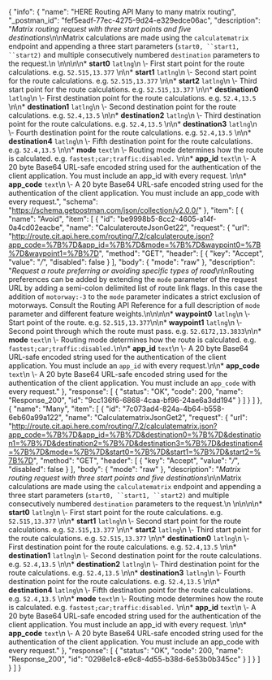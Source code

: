 {
  "info": {
    "name": "HERE Routing API Many to many matrix routing",
    "_postman_id": "fef5eadf-77ec-4275-9d24-e329edce06ac",
    "description": "*Matrix routing request with three start points and five destinations*\n\nMatrix calculations are made using the `calculatematrix` endpoint and appending a three start parameters (`start0, ``start1, ``start2)` and multiple consecutively numbered `destination` parameters to the request.\n  \n\n\n\n* **start0**  `latlng`\n \\- First start point for the route calculations.    e.g. `52.515,13.377`  \n\n* **start1**  `latlng`\n \\- Second start point for the route calculations.    e.g. `52.515,13.377`  \n\n* **start2**  `latlng`\n \\- Third start point for the route calculations.    e.g. `52.515,13.377`  \n\n* **destination0**  `latlng`\n \\- First destination point for the route calculations.    e.g. `52.4,13.5`  \n\n* **destination1**  `latlng`\n \\- Second destination point for the route calculations.    e.g. `52.4,13.5`  \n\n* **destination2**  `latlng`\n \\- Third destination point for the route calculations.    e.g. `52.4,13.5`  \n\n* **destination3**  `latlng`\n \\- Fourth destination point for the route calculations.    e.g. `52.4,13.5`    \n\n* **destination4**  `latlng`\n \\- Fifth destination point for the route calculations.    e.g. `52.4,13.5`  \n\n* **mode**  `text`\n \\- Routing mode determines how the route is calculated.    e.g. `fastest;car;traffic:disabled.`  \n\n* **app_id**  `text`\n \\- A 20 byte Base64 URL-safe encoded string used for the authentication of the client application.    You must include an app_id with every request.    \n\n* **app_code**  `text`\n \\- A 20 byte Base64 URL-safe encoded string used for the authentication of the client application.    You must include an app_code with every request.",
    "schema": "https://schema.getpostman.com/json/collection/v2.0.0/"
  },
  "item": [
    {
      "name": "Avoid",
      "item": [
        {
          "id": "be9998b5-8cc2-4605-a14f-0a4cd02eacbe",
          "name": "CalculaterouteJsonGet22",
          "request": {
            "url": "http://route.cit.api.here.com/routing/7.2/calculateroute.json?app_code=%7B%7D&app_id=%7B%7D&mode=%7B%7D&waypoint0=%7B%7D&waypoint1=%7B%7D",
            "method": "GET",
            "header": [
              {
                "key": "Accept",
                "value": "*/*",
                "disabled": false
              }
            ],
            "body": {
              "mode": "raw"
            },
            "description": "*Request a route preferring or avoiding specific types of road*\n\nRouting preferences can be added by extending the `mode` parameter of the request URL by adding a semi-colon delimited list of route link flags. In this case the addition of `motorway:-3` to the `mode` parameter indicates a strict exclusion of motorways. Consult the Routing API Reference for a full description of `mode` parameter and different feature weights.\n\n\n\n* **waypoint0**  `latlng`\n \\- Start point of the route.    e.g. `52.515,13.377`\n\n* **waypoint1**  `latlng`\n \\- Second point through which the route must pass.    e.g. `52.6172,13.3833`\n\n* **mode**  `text`\n \\- Routing mode determines how the route is calculated.    e.g. `fastest;car;traffic:disabled.`\n\n* **app_id**  `text`\n \\- A 20 byte Base64 URL-safe encoded string used for the authentication of the client application.    You must include an `app_id` with every request.\n\n* **app_code**  `text`\n \\- A 20 byte Base64 URL-safe encoded string used for the authentication of the client application.    You must include an `app_code` with every request."
          },
          "response": [
            {
              "status": "OK",
              "code": 200,
              "name": "Response_200",
              "id": "9cc136f6-6868-4caa-bf96-24ae6a3dd194"
            }
          ]
        }
      ]
    },
    {
      "name": "Many",
      "item": [
        {
          "id": "7c073ad4-824a-4b64-b558-6eb60a99a122",
          "name": "CalculatematrixJsonGet2",
          "request": {
            "url": "http://route.cit.api.here.com/routing/7.2/calculatematrix.json?app_code=%7B%7D&app_id=%7B%7D&destination0=%7B%7D&destination1=%7B%7D&destination2=%7B%7D&destination3=%7B%7D&destination4=%7B%7D&mode=%7B%7D&start0=%7B%7D&start1=%7B%7D&start2=%7B%7D",
            "method": "GET",
            "header": [
              {
                "key": "Accept",
                "value": "*/*",
                "disabled": false
              }
            ],
            "body": {
              "mode": "raw"
            },
            "description": "*Matrix routing request with three start points and five destinations*\n\nMatrix calculations are made using the `calculatematrix` endpoint and appending a three start parameters (`start0, ``start1, ``start2)` and multiple consecutively numbered `destination` parameters to the request.\n  \n\n\n\n* **start0**  `latlng`\n \\- First start point for the route calculations.    e.g. `52.515,13.377`  \n\n* **start1**  `latlng`\n \\- Second start point for the route calculations.    e.g. `52.515,13.377`  \n\n* **start2**  `latlng`\n \\- Third start point for the route calculations.    e.g. `52.515,13.377`  \n\n* **destination0**  `latlng`\n \\- First destination point for the route calculations.    e.g. `52.4,13.5`  \n\n* **destination1**  `latlng`\n \\- Second destination point for the route calculations.    e.g. `52.4,13.5`  \n\n* **destination2**  `latlng`\n \\- Third destination point for the route calculations.    e.g. `52.4,13.5`  \n\n* **destination3**  `latlng`\n \\- Fourth destination point for the route calculations.    e.g. `52.4,13.5`    \n\n* **destination4**  `latlng`\n \\- Fifth destination point for the route calculations.    e.g. `52.4,13.5`  \n\n* **mode**  `text`\n \\- Routing mode determines how the route is calculated.    e.g. `fastest;car;traffic:disabled.`  \n\n* **app_id**  `text`\n \\- A 20 byte Base64 URL-safe encoded string used for the authentication of the client application.    You must include an app_id with every request.    \n\n* **app_code**  `text`\n \\- A 20 byte Base64 URL-safe encoded string used for the authentication of the client application.    You must include an app_code with every request."
          },
          "response": [
            {
              "status": "OK",
              "code": 200,
              "name": "Response_200",
              "id": "0298e1c8-e9c8-4d55-b38d-6e53b0b345cc"
            }
          ]
        }
      ]
    }
  ]
}